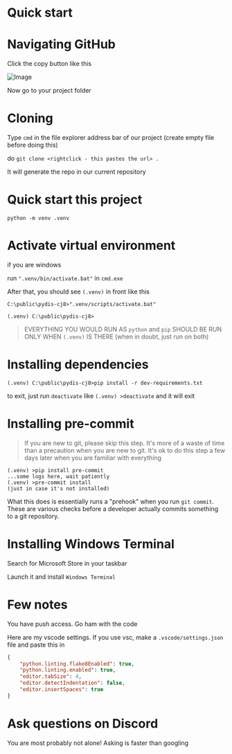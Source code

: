 
# Quick start

# Navigating GitHub

Click the copy button like this

![Image](https://cdn.discordapp.com/attachments/799265265820237834/863153436487843911/rVZsBs7xsU.gif)

Now go to your project folder

# Cloning

Type `cmd` in the file explorer address bar of our project (create empty file before doing this)

do `git clone <rightclick - this pastes the url> .`

It will generate the repo in our current repository

# Quick start this project

`python -m venv .venv`

# Activate virtual environment

if you are windows

run `".venv/bin/activate.bat"` in `cmd.exe`

After that, you should see `(.venv)` in front like this

```
C:\public\pydis-cj8>".venv/scripts/activate.bat"

(.venv) C:\public\pydis-cj8>
```

> EVERYTHING YOU WOULD RUN AS `python` and `pip` SHOULD BE RUN ONLY WHEN `(.venv)` IS THERE (when in doubt, just run on both)

# Installing dependencies

`(.venv) C:\public\pydis-cj8>pip install -r dev-requirements.txt`

to exit, just run `deactivate` like `(.venv) >deactivate` and it will exit

# Installing pre-commit

> If you are new to git, please skip this step. It's more of a waste of time than a precaution when you are new to git. It's ok to do this step a few days later when you are familiar with everything

```
(.venv) >pip install pre-commit
...some logs here, wait patiently
(.venv) >pre-commit install
(just in case it's not installed)
```

What this does is essentially runs a "prehook" when you run `git commit`. These are various checks before a developer actually commits something to a git repository.

# Installing Windows Terminal

Search for Microsoft Store in your taskbar

Launch it and install `Windows Terminal`

# Few notes

You have push access. Go ham with the code

Here are my vscode settings. If you use vsc, make a `.vscode/settings.json` file and paste this in
```json
{
	"python.linting.flake8Enabled": true,
	"python.linting.enabled": true,
	"editor.tabSize": 4,
	"editor.detectIndentation": false,
	"editor.insertSpaces": true
}
```

# Ask questions on Discord

You are most probably not alone! Asking is faster than googling

